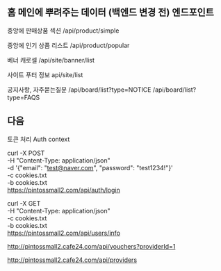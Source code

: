 

## 홈 메인에 뿌려주는 데이터 (백엔드 변경 전) 엔드포인트

중앙에 판매상품 섹션
/api/product/simple

중앙에 인기 상품 리스트
/api/product/popular

베너 캐로셀
/api/site/banner/list

사이트 푸터 정보
api/site/list

공지사항, 자주묻는질문
/api/board/list?type=NOTICE
/api/board/list?type=FAQS

## 다음

토큰 처리
Auth context


curl -X POST \
  -H "Content-Type: application/json" \
  -d '{"email": "test@naver.com", "password": "test1234!"}' \
  -c cookies.txt \
  -b cookies.txt \
  https://pintossmall2.com/api/auth/login

curl -X GET \
  -H "Content-Type: application/json" \
  -c cookies.txt \
  -b cookies.txt \
  https://pintossmall2.com/api/users/info


http://pintossmall2.cafe24.com/api/vouchers?providerId=1

http://pintossmall2.cafe24.com/api/providers